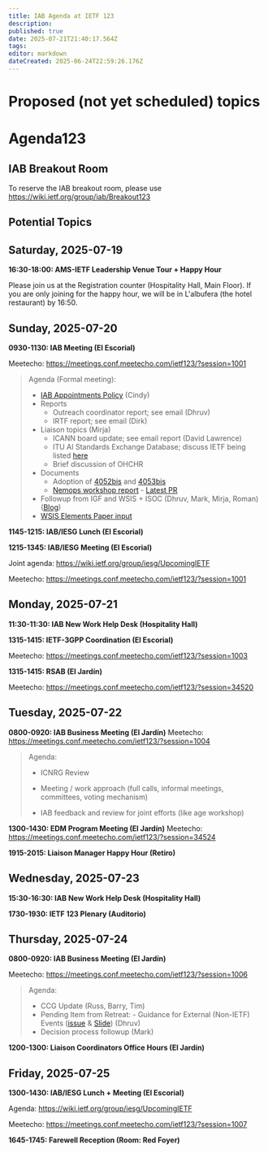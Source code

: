 ```yaml
---
title: IAB Agenda at IETF 123
description: 
published: true
date: 2025-07-21T21:40:17.564Z
tags: 
editor: markdown
dateCreated: 2025-06-24T22:59:26.176Z
---
```


# Proposed (not yet scheduled) topics


# Agenda123

## IAB Breakout Room

To reserve the IAB breakout room, please use https://wiki.ietf.org/group/iab/Breakout123
 

## Potential Topics





## Saturday, 2025-07-19

**16:30-18:00: AMS-IETF Leadership Venue Tour + Happy Hour**

Please join us at the Registration counter (Hospitality Hall, Main Floor). If you are only joining for the happy hour, we will be in L'albufera (the hotel restaurant) by 16:50.



## Sunday, 2025-07-20

**0930-1130: IAB Meeting (El Escorial)**

Meetecho: https://meetings.conf.meetecho.com/ietf123/?session=1001

> Agenda (Formal meeting):
> - [IAB Appointments Policy](https://docs.google.com/presentation/d/1AlMuzdXtI77XpiU_azppC_JU-CNXFdajbFJUgFEhT3c/edit?usp=sharing) (Cindy)
> - Reports
>   - Outreach coordinator report; see email (Dhruv)
>   - IRTF report; see email (Dirk)
> - Liaison topics (Mirja)
>   - ICANN board update; see email report (David Lawrence)
>   - ITU AI Standards Exchange Database; discuss IETF being listed [here](https://www.itu.int/en/ITU-T/extcoop/amas/Documents/Terms%20of%20reference%20for%20AI%20and%20multimedia%20authenticity%20standards%20collaboration.pdf)
>   - Brief discussion of OHCHR
> - Documents
>   - Adoption of [4052bis](https://datatracker.ietf.org/doc/draft-krishnan-iab-rfc4052bis/) and [4053bis](https://datatracker.ietf.org/doc/draft-kuehlewind-iab-rfc4053bis/)
>   - [Nemops workshop report](https://datatracker.ietf.org/doc/draft-iab-nemops-workshop-report/) - [Latest PR](https://github.com/intarchboard/draft-iab-nemops-workshop-report/pull/4/files)
> - Followup from IGF and WSIS + ISOC (Dhruv, Mark, Mirja, Roman) ([Blog](http://www.ietf.org/blog/experiences-igf-2025/))
> - [WSIS Elements Paper input](https://docs.google.com/document/d/1MYZoReJGQLVW_Y3a6J1PrudmStDDNHuHtjojdW2QqpU/edit?usp=sharing)


**1145-1215: IAB/IESG Lunch (El Escorial)**

**1215-1345: IAB/IESG Meeting (El Escorial)** 

Joint agenda: https://wiki.ietf.org/group/iesg/UpcomingIETF

Meetecho: https://meetings.conf.meetecho.com/ietf123/?session=1001




## Monday, 2025-07-21

**11:30-11:30: IAB New Work Help Desk (Hospitality Hall)**

**1315-1415: IETF-3GPP Coordination (El Escorial)**

Meetecho: https://meetings.conf.meetecho.com/ietf123/?session=1003

**1315-1415: RSAB (El Jardín)**

Meetecho: https://meetings.conf.meetecho.com/ietf123/?session=34520

## Tuesday, 2025-07-22

**0800-0920: IAB Business Meeting (El Jardín)**
Meetecho: https://meetings.conf.meetecho.com/ietf123/?session=1004

> Agenda:
> 
> - ICNRG Review 
>
> - Meeting / work approach (full calls, informal meetings, committees, voting mechanism)
> - IAB feedback and review for joint efforts (like age workshop)

**1300-1430: EDM Program Meeting (El Jardín)**
Meetecho: https://meetings.conf.meetecho.com/ietf123/?session=34524

**1915-2015: Liaison Manager Happy Hour (Retiro)**

## Wednesday, 2025-07-23

**15:30-16:30: IAB New Work Help Desk (Hospitality Hall)**

**1730-1930: IETF 123 Plenary (Auditorio)**

## Thursday, 2025-07-24

**0800-0920: IAB Business Meeting (El Jardín)**

Meetecho: https://meetings.conf.meetecho.com/ietf123/?session=1006

> Agenda:
> 
> - CCG Update (Russ, Barry, Tim) 
> - Pending Item from Retreat: - Guidance for External (Non-IETF) Events ([issue](https://github.com/intarchboard/responsibilities/issues/53) & [Slide](https://docs.google.com/presentation/d/1lwq-UB5jKMKv8dFxkB1S-dmlyEbn_5C3HhOgg54efMc/edit?usp=sharing)) (Dhruv)
> - Decision process followup (Mark)

**1200-1300:	Liaison Coordinators Office Hours (El Jardín)**

## Friday, 2025-07-25

**1300-1430: IAB/IESG Lunch + Meeting (El Escorial)** 

Agenda: https://wiki.ietf.org/group/iesg/UpcomingIETF

Meetecho: https://meetings.conf.meetecho.com/ietf123/?session=1007

**1645-1745: Farewell Reception (Room: Red Foyer)**



